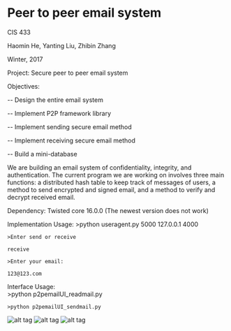 # Peer to peer email system

CIS 433 

Haomin He, Yanting Liu, Zhibin Zhang

Winter, 2017

Project: Secure peer to peer email system

Objectives: 

-- Design the entire email system

-- Implement P2P framework library

-- Implement sending secure email method

-- Implement receiving secure email method

-- Build a mini-database 

We are building an email system of confidentiality, integrity, and authentication. The current program we are working on involves three main functions: a distributed hash table to keep track of messages of users, a method to send encrypted and signed email, and a method to verify and decrypt received email.

Dependency: Twisted core 16.0.0
(The newest version does not work)
 

Implementation Usage: 
	>python useragent.py 5000 127.0.0.1 4000

	>Enter send or receive

	receive

	>Enter your email:

	123@123.com
	
Interface Usage:  
	>python p2pemailUI_readmail.py 

	>python p2pemailUI_sendmail.py 

![alt tag](https://github.com/VanDeniz/p2p-email/blob/master/uesImages/1.GIF)
![alt tag](https://github.com/VanDeniz/p2p-email/blob/master/uesImages/2.GIF)
![alt tag](https://github.com/VanDeniz/p2p-email/blob/master/uesImages/3.GIF)

